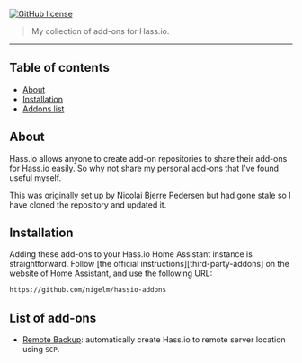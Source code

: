 
[![GitHub license][license-shield]](LICENCE.md)

> My collection of add-ons for Hass.io.

<hr>

## Table of contents

* [About](#about)
* [Installation](#installation)
* [Addons list](#addons)

## <a name='about'></a>About

Hass.io allows anyone to create add-on repositories to share their add-ons for
Hass.io easily. So why not share my personal add-ons that I've found useful
myself.

This was originally set up by Nicolai Bjerre Pedersen but had gone stale so I
have cloned the repository and updated it.


## <a name='installation'></a>Installation

Adding these add-ons to your Hass.io Home Assistant instance is straightforward. Follow [the official instructions][third-party-addons] on the website of Home Assistant, and use the following URL:
```txt
https://github.com/nigelm/hassio-addons
```

## <a name='addons'></a>List of add-ons

- [Remote Backup][remote-backup]: automatically create Hass.io to remote server location using `SCP`.

[remote-backup]: https://github.com/nigelm/hassio-remote-backup
[license-shield]: https://img.shields.io/github/license/nigelm/hassio-addons.svg
